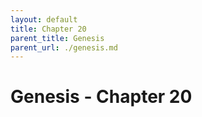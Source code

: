 ```yaml
---
layout: default
title: Chapter 20
parent_title: Genesis
parent_url: ./genesis.md
---
```


# Genesis - Chapter 20
